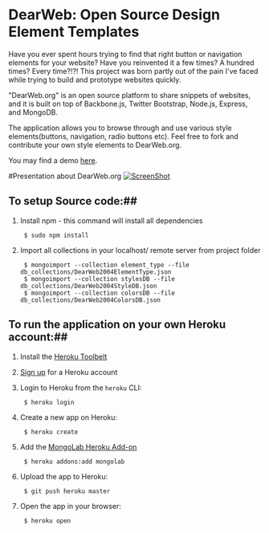 # DearWeb: Open Source Design Element Templates #

Have you ever spent hours trying to find that right button or navigation elements for your website? Have you reinvented it a few times? A hundred times? Every time?!?! This project was born partly out of the pain I've faced while trying to build and prototype websites quickly.

"DearWeb.org" is an open source platform to share snippets of websites, and it is built on top of Backbone.js, Twitter Bootstrap, Node.js, Express, and MongoDB.

The application allows you to browse through and use various style elements(buttons, navigation, radio buttons etc). Feel free to fork and contribute your own style elements to DearWeb.org.

You may find a demo [here](http://dearweb.herokuapp.com/#/elements).


#Presentation about DearWeb.org
[![ScreenShot](https://raw.github.com/ermauliks/dearweb.org/master/public/img/video.png)](http://y2u.be/jOrzO0V0o7s)

## To setup Source code:##

1. Install npm - this command will install all dependencies
		
		$ sudo npm install

2. Import all collections in your localhost/ remote server from project folder

		$ mongoimport --collection element_type --file db_collections/DearWeb2004ElementType.json
		$ mongoimport --collection stylesDB --file db_collections/DearWeb2004StyleDB.json
		$ mongoimport --collection colorsDB --file db_collections/DearWeb2004ColorsDB.json


## To run the application on your own Heroku account:##

1. Install the [Heroku Toolbelt](http://toolbelt.heroku.com)

2. [Sign up](http://heroku.com/signup) for a Heroku account

3. Login to Heroku from the `heroku` CLI:

        $ heroku login

4. Create a new app on Heroku:

        $ heroku create

5. Add the [MongoLab Heroku Add-on](http://addons.heroku.com/mongolab)

        $ heroku addons:add mongolab

6. Upload the app to Heroku:

        $ git push heroku master

7. Open the app in your browser:

        $ heroku open

